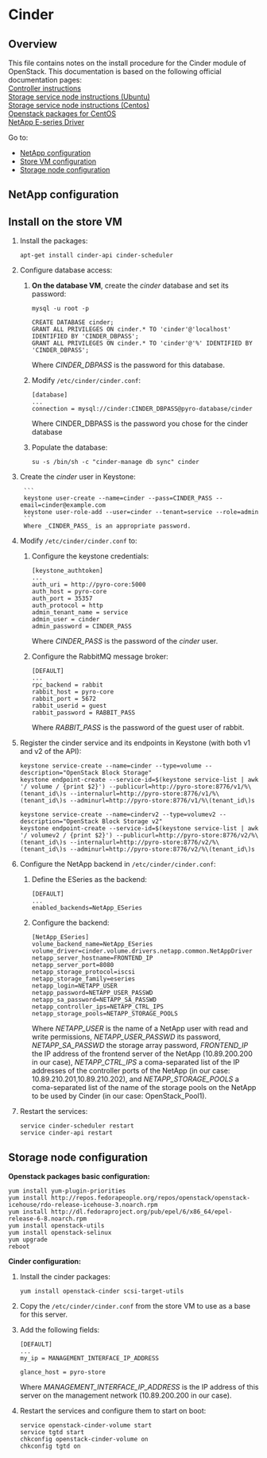 # Cinder

## Overview

This file contains notes on the install procedure for the Cinder module of OpenStack. This documentation is based on the following official documentation pages:  
[Controller instructions](http://docs.openstack.org/icehouse/install-guide/install/apt/content/cinder-controller.html)  
[Storage service node instructions (Ubuntu)](http://docs.openstack.org/icehouse/install-guide/install/apt/content/cinder-node.html)  
[Storage service node instructions (Centos)](http://docs.openstack.org/icehouse/install-guide/install/yum/content/cinder-node.html)  
[Openstack packages for CentOS](http://docs.openstack.org/icehouse/install-guide/install/yum/content/basics-packages.html)  
[NetApp E-series Driver](http://netapp.github.io/openstack-deploy-ops-guide/icehouse/content/cinder.eseries.iscsi.configuration.html)  

Go to:
- [NetApp configuration](#netapp-configuration)
- [Store VM configuration](#store-vm-configuration)
- [Storage node configuration](#storage-node-configuration)

## NetApp configuration

## Install on the store VM

1. Install the packages:

    `apt-get install cinder-api cinder-scheduler`
2. Configure database access:
    1. **On the database VM**, create the _cinder_ database and set its password:

        ```
        mysql -u root -p
        ```
        ```
        CREATE DATABASE cinder;
        GRANT ALL PRIVILEGES ON cinder.* TO 'cinder'@'localhost' IDENTIFIED BY 'CINDER_DBPASS';
        GRANT ALL PRIVILEGES ON cinder.* TO 'cinder'@'%' IDENTIFIED BY 'CINDER_DBPASS';
        ```
        Where _CINDER_DBPASS_ is the password for this database.
    2. Modify `/etc/cinder/cinder.conf`:

        ```
        [database]
        ...
        connection = mysql://cinder:CINDER_DBPASS@pyro-database/cinder
        ```
        Where CINDER_DBPASS is the password you chose for the cinder database
    3. Populate the database:

        `su -s /bin/sh -c "cinder-manage db sync" cinder`
3. Create the _cinder_ user in Keystone:

        ```
        keystone user-create --name=cinder --pass=CINDER_PASS --email=cinder@example.com
        keystone user-role-add --user=cinder --tenant=service --role=admin
        ```
        Where _CINDER_PASS_ is an appropriate password.
4. Modify `/etc/cinder/cinder.conf` to:
    1. Configure the keystone credentials:

        ```
        [keystone_authtoken]
        ...
        auth_uri = http://pyro-core:5000
        auth_host = pyro-core
        auth_port = 35357
        auth_protocol = http
        admin_tenant_name = service
        admin_user = cinder
        admin_password = CINDER_PASS
        ```
        Where _CINDER_PASS_ is the password of the _cinder_ user.
    2. Configure the RabbitMQ message broker:
    
        ```
        [DEFAULT]
        ...
        rpc_backend = rabbit
        rabbit_host = pyro-core
        rabbit_port = 5672
        rabbit_userid = guest
        rabbit_password = RABBIT_PASS
        ```
        Where _RABBIT_PASS_ is the password of the guest user of rabbit.
5. Register the cinder service and its endpoints in Keystone (with both v1 and v2 of the API):

    ```
    keystone service-create --name=cinder --type=volume --description="OpenStack Block Storage"
    keystone endpoint-create --service-id=$(keystone service-list | awk '/ volume / {print $2}') --publicurl=http://pyro-store:8776/v1/%\(tenant_id\)s --internalurl=http://pyro-store:8776/v1/%\(tenant_id\)s --adminurl=http://pyro-store:8776/v1/%\(tenant_id\)s
    ```
    ```
    keystone service-create --name=cinderv2 --type=volumev2 --description="OpenStack Block Storage v2"
    keystone endpoint-create --service-id=$(keystone service-list | awk '/ volumev2 / {print $2}') --publicurl=http://pyro-store:8776/v2/%\(tenant_id\)s --internalurl=http://pyro-store:8776/v2/%\(tenant_id\)s --adminurl=http://pyro-store:8776/v2/%\(tenant_id\)s
    ```
6. Configure the NetApp backend in `/etc/cinder/cinder.conf`:
    1. Define the ESeries as the backend:  

        ```
        [DEFAULT]
        ...
        enabled_backends=NetApp_ESeries
        ```
    2. Configure the backend:

        ```
        [NetApp_ESeries]
        volume_backend_name=NetApp_ESeries
        volume_driver=cinder.volume.drivers.netapp.common.NetAppDriver
        netapp_server_hostname=FRONTEND_IP
        netapp_server_port=8080
        netapp_storage_protocol=iscsi
        netapp_storage_family=eseries
        netapp_login=NETAPP_USER
        netapp_password=NETAPP_USER_PASSWD
        netapp_sa_password=NETAPP_SA_PASSWD
        netapp_controller_ips=NETAPP_CTRL_IPS 
        netapp_storage_pools=NETAPP_STORAGE_POOLS
        ```
        Where _NETAPP_USER_ is the name of a NetApp user with read and write permissions, _NETAPP_USER_PASSWD_ its password, _NETAPP_SA_PASSWD_ the storage array password, _FRONTEND_IP_ the IP address of the frontend server of the NetApp (10.89.200.200 in our case), _NETAPP_CTRL_IPS_ a coma-separated list of the IP addresses of the controller ports of the NetApp (in our case: 10.89.210.201,10.89.210.202), and _NETAPP_STORAGE_POOLS_ a coma-separated list of the name of the storage pools on the NetApp to be used by Cinder (in our case: OpenStack_Pool1).
7. Restart the services:

    ```
    service cinder-scheduler restart
    service cinder-api restart
    ```

## Storage node configuration

**Openstack packages basic configuration:**

```
yum install yum-plugin-priorities
yum install http://repos.fedorapeople.org/repos/openstack/openstack-icehouse/rdo-release-icehouse-3.noarch.rpm
yum install http://dl.fedoraproject.org/pub/epel/6/x86_64/epel-release-6-8.noarch.rpm
yum install openstack-utils
yum install openstack-selinux
yum upgrade
reboot
```


**Cinder configuration:**

1. Install the cinder packages:

    ```
    yum install openstack-cinder scsi-target-utils
    ```
2. Copy the `/etc/cinder/cinder.conf` from the store VM to use as a base for this server.
3. Add the following fields:

    ```
    [DEFAULT]
    ...
    my_ip = MANAGEMENT_INTERFACE_IP_ADDRESS

    glance_host = pyro-store
    ```
    Where _MANAGEMENT_INTERFACE_IP_ADDRESS_ is the IP address of this server on the management network (10.89.200.200 in our case).
4. Restart the services and configure them to start on boot:

    ```
    service openstack-cinder-volume start
    service tgtd start
    chkconfig openstack-cinder-volume on
    chkconfig tgtd on
    ```
